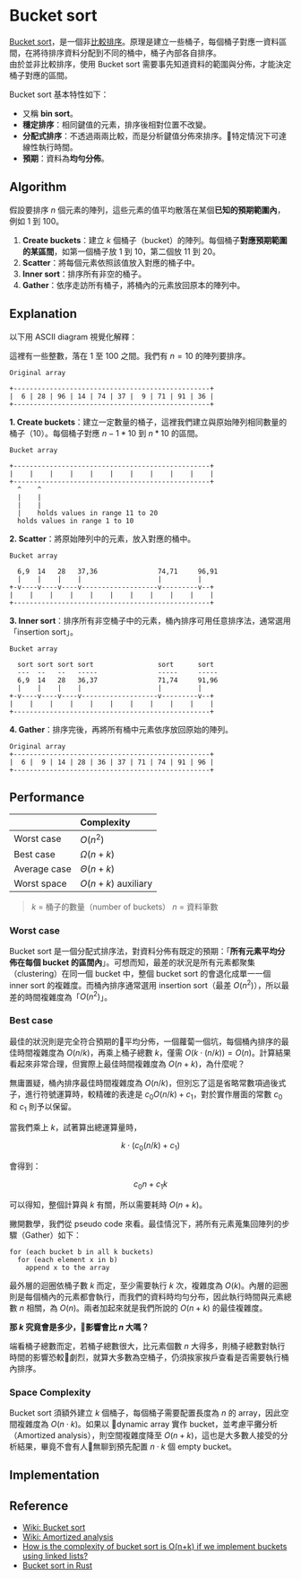 # Bucket sort

[Bucket sort][wiki-bucket-sort]，是一個非[比較排序][wiki-comparison-sort]。原理是建立一些桶子，每個桶子對應一資料區間，在將待排序資料分配到不同的桶中，桶子內部各自排序。  
由於並非比較排序，使用 Bucket sort 需要事先知道資料的範圍與分佈，才能決定桶子對應的區間。

Bucket sort 基本特性如下：

- 又稱 **bin sort**。
- **穩定排序**：相同鍵值的元素，排序後相對位置不改變。
- **分配式排序**：不透過兩兩比較，而是分析鍵值分佈來排序。特定情況下可達線性執行時間。
- **預期**：資料為**均勻分佈**。

## Algorithm

假設要排序 $n$ 個元素的陣列，這些元素的值平均散落在某個**已知的預期範圍內**，例如 1 到 100。

1. **Create buckets**：建立 $k$ 個桶子（bucket）的陣列。每個桶子**對應預期範圍的某區間**，如第一個桶子放 1 到 10，第二個放 11 到 20。
2. **Scatter**：將每個元素依照該值放入對應的桶子中。
3. **Inner sort**：排序所有非空的桶子。
4. **Gather**：依序走訪所有桶子，將桶內的元素放回原本的陣列中。

## Explanation

以下用 ASCII diagram 視覺化解釋：

這裡有一些整數，落在 1 至 100 之間。我們有 $n = 10$ 的陣列要排序。

```
Original array

+-------------------------------------------------+
|  6 | 28 | 96 | 14 | 74 | 37 |  9 | 71 | 91 | 36 |
+-------------------------------------------------+
```

**1. Create buckets**：建立一定數量的桶子，這裡我們建立與原始陣列相同數量的桶子（10）。每個桶子對應 $n - 1 * 10$ 到 $n * 10$ 的區間。

```
Bucket array

+-------------------------------------------------+
|    |    |    |    |    |    |    |    |    |    |
+-------------------------------------------------+
  ^    ^
  |    |
  |    |
  |    holds values in range 11 to 20
  holds values in range 1 to 10
```

**2. Scatter**：將原始陣列中的元素，放入對應的桶中。

```
Bucket array

  6,9  14   28   37,36               74,71     96,91
  |    |    |    |                   |         |
+-v----v----v----v-------------------v---------v--+
|    |    |    |    |    |    |    |    |    |    |
+-------------------------------------------------+
```

**3. Inner sort**：排序所有非空桶子中的元素，桶內排序可用任意排序法，通常選用「insertion sort」。

```
Bucket array

  sort sort sort sort                sort      sort
  ---  --   --   -----               -----     -----
  6,9  14   28   36,37               71,74     91,96
  |    |    |    |                   |         |
+-v----v----v----v-------------------v---------v--+
|    |    |    |    |    |    |    |    |    |    |
+-------------------------------------------------+
```

**4. Gather**：排序完後，再將所有桶中元素依序放回原始的陣列。
```
Original array
+-------------------------------------------------+
|  6 |  9 | 14 | 28 | 36 | 37 | 71 | 74 | 91 | 96 |
+-------------------------------------------------+
```

## Performance

|              | Complexity               |
| :----------- | :----------------------- |
| Worst case   | $O(n^2)$                 |
| Best case    | $\Omega(n + k)$          |
| Average case | $\Theta(n + k)$          |
| Worst space  | $O(n + k)$ auxiliary |

> $k$ = 桶子的數量（number of buckets）
> $n$ = 資料筆數


### Worst case

Bucket sort 是一個分配式排序法，對資料分佈有既定的預期：「**所有元素平均分佈在每個 bucket 的區間內**」。可想而知，最差的狀況是所有元素都聚集（clustering）在同一個 bucket 中，整個 bucket sort 的會退化成單一一個 inner sort 的複雜度。而桶內排序通常選用 insertion sort（最差 $O(n^2)$），所以最差的時間複雜度為「$O(n^2)$」。

### Best case

最佳的狀況則是完全符合預期的平均分佈，一個蘿蔔一個坑，每個桶內排序的最佳時間複雜度為 $O(n / k)$，再乘上桶子總數 $k$，僅需 $O(k \cdot (n / k)) = O(n)$。計算結果看起來非常合理，但實際上最佳時間複雜度為 $O(n + k)$，為什麼呢？

無庸置疑，桶內排序最佳時間複雜度為 $O(n / k)$，但別忘了這是省略常數項過後式子，進行符號運算時，較精確的表達是 $c_0 O(n / k) + c_1$，對於實作層面的常數 $c_0$ 和 $c_1$ 則予以保留。

當我們乘上 $k$，試著算出總運算量時，

$$k \cdot (c_0(n / k) + c_1) $$

會得到：

$$ c_0n + c_1k $$

可以得知，整個計算與 $k$ 有關，所以需要耗時 $O(n + k)$。

撇開數學，我們從 pseudo code 來看。最佳情況下，將所有元素蒐集回陣列的步驟（Gather）如下：

```
for (each bucket b in all k buckets)
  for (each element x in b)
    append x to the array
```

最外層的迴圈依桶子數 $k$ 而定，至少需要執行 $k$ 次，複雜度為 $O(k)$。內層的迴圈則是每個桶內的元素都會執行，而我們的資料時均勻分布，因此執行時間與元素總數 $n$ 相關，為 $O(n)$。兩者加起來就是我們所說的 $O(n + k)$ 的最佳複雜度。

**那 $k$ 究竟會是多少，影響會比 $n$ 大嗎？**

端看桶子總數而定，若桶子總數很大，比元素個數 $n$ 大得多，則桶子總數對執行時間的影響恐較劇烈，就算大多數為空桶子，仍須挨家挨戶查看是否需要執行桶內排序。

### Space Complexity

Bucket sort 須額外建立 $k$ 個桶子，每個桶子需要配置長度為 $n$ 的 array，因此空間複雜度為 $O(n \cdot k)$。如果以 dynamic array 實作 bucket，並考慮平攤分析（Amortized analysis），則空間複雜度降至 $O(n + k)$，這也是大多數人接受的分析結果，畢竟不會有人無聊到預先配置 $n \cdot k$ 個 empty bucket。

## Implementation

## Reference

- [Wiki: Bucket sort][wiki-bucket-sort]
- [Wiki: Amortized analysis][wiki-amortized-analysis]
- [How is the complexity of bucket sort is O(n+k) if we implement buckets using linked lists?][stackoverflow-bucket-sort-analysis]
- [Bucket sort in Rust][bucket-sort-in-rust]


[wiki-bucket-sort]: https://en.wikipedia.org/wiki/Bucket_sort
[wiki-amortized-analysis]: https://en.wikipedia.org/wiki/Amortized_analysis
[wiki-comparison-sort]: https://en.wikipedia.org/wiki/Comparison_sort
[stackoverflow-bucket-sort-analysis]: https://stackoverflow.com/questions/7311415
[bucket-sort-in-rust]: https://codereview.stackexchange.com/questions/145113/bucket-sort-in-rust

